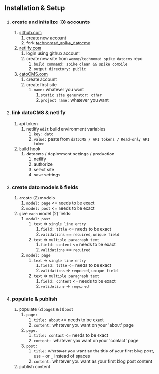 #



## Installation & Setup

1. ### create and initalize (3) accounts
    1. [github.com](github.com)
        1. create new account
        1. fork [technomad_spike_datocms](www.github.com/wommy/technomad_spike_datocms)
    1. [netlify.com](netlify.com)
        1. login using github account
        1. create new site from `wommy/technomad_spike_datocms` repo
            1. `build command: spike clean && spike compile`
            1. `output directory: public`
    1. [datoCMS.com](datoCMS.com)
        1. create account
        1. create first site
            1. `name:` whatever you want
                1. `static site generator: other`
                1. `project name:` whatever you want

1. ### link datoCMS & netlify
    1. api token
        1. netlify `edit` build environment variables
            1. `key: dato`
              1. `value:` paste from `datoCMS / API tokens / Read-only API token`
    1. build hook
        1. datocms / deployment settings / production
            1. netlify
            1. authorize
            1. select site
            1. save settings

1. ### create dato models & fields
    1. create (2) models
        1. `model: page` <= needs to be exact
        1. `model: post` <= needs to be exact
    1. give `each` model (2) fields:
        1. `model: post`
            1. `text` => `single line entry`
                1. `field: title` <= needs to be exact
                1. `validations` == `required`, `unique field`
            1. `text` => `multiple paragraph text`
                1. `field: content` <= needs to be exact
                1. `validations` == `required`
        1. `model: page`
            1. `text` => `single line entry`
                1. `field: title` <= needs to be exact
                1. `validations` => `required`, `unique field`
            1. `text` => `multiple paragraph text`
                1. `field: content` <= needs to be exact
                1. `validations` => `required`

1. ### populate & publish
    1. populate (2)`page`s & (1)`post`
        1. `page:`
            1. `title: about` <= needs to be exact
            1. `content:` whatever you want on your 'about' page
        1. `page:`
            1. `title: contact` <= needs to be exact
            1. `content: `whatever you want on your 'contact' page
        1. `post:`
            1. `title:` whatever you want as the title of your first blog post, use `-` or `_` instead of spaces
            1. `content:` whatever you want as your first blog post content
    1. publish content
